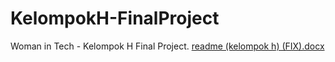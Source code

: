 # KelompokH-FinalProject
Woman in Tech - Kelompok H Final Project. 
[readme (kelompok h) (FIX).docx](https://github.com/kelompokH/KelompokH-FinalProject/files/7011824/readme.kelompok.h.FIX.docx)
